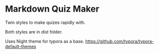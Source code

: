 # Markdown Quiz Maker
Twin styles to make quizes rapidly with.

Both styles are in dist folder.

Uses Night theme for typora as a base.
https://github.com/typora/typora-default-themes
